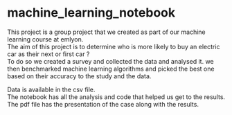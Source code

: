 # machine_learning_notebook

This project is a group project that we created as part of our machine learning course at emlyon.\
The aim of this project is to determine who is more likely to buy an electric car as their next or first car ?\
To do so we created a survey and collected the data and analysed it. we then benchmarked machine learning algorithms and picked the best one based on their accuracy to the study and the data.

Data is available in the csv file.\
The notebook has all the analysis and code that helped us get to the results.\
The pdf file has the presentation of the case along with the results.

